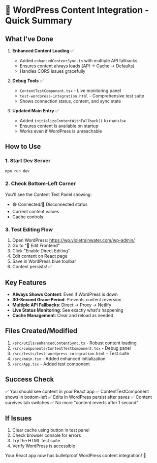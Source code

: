 # 🎯 WordPress Content Integration - Quick Summary

## What I've Done

1. **Enhanced Content Loading** ✅
   - Added `enhancedContentSync.ts` with multiple API fallbacks
   - Ensures content always loads (API → Cache → Defaults)
   - Handles CORS issues gracefully

2. **Debug Tools** ✅
   - `ContentTestComponent.tsx` - Live monitoring panel
   - `test-wordpress-integration.html` - Comprehensive test suite
   - Shows connection status, content, and sync state

3. **Updated Main Entry** ✅
   - Added `initializeContentWithFallback()` to main.tsx
   - Ensures content is available on startup
   - Works even if WordPress is unreachable

## How to Use

### 1. Start Dev Server
```bash
npm run dev
```

### 2. Check Bottom-Left Corner
You'll see the Content Test Panel showing:
- 🟢 Connected/🔴 Disconnected status
- Current content values
- Cache controls

### 3. Test Editing Flow
1. Open WordPress: https://wp.violetrainwater.com/wp-admin/
2. Go to "🎨 Edit Frontend"
3. Click "Enable Direct Editing"
4. Edit content on React page
5. Save in WordPress blue toolbar
6. Content persists! ✅

## Key Features

- **Always Shows Content**: Even if WordPress is down
- **30-Second Grace Period**: Prevents content reversion
- **Multiple API Fallbacks**: Direct → Proxy → Netlify
- **Live Status Monitoring**: See exactly what's happening
- **Cache Management**: Clear and reload as needed

## Files Created/Modified

1. `/src/utils/enhancedContentSync.ts` - Robust content loading
2. `/src/components/ContentTestComponent.tsx` - Debug panel
3. `/src/tests/test-wordpress-integration.html` - Test suite
4. `/src/main.tsx` - Added enhanced initialization
5. `/src/App.tsx` - Added test component

## Success Check

✅ You should see content in your React app
✅ ContentTestComponent shows in bottom-left
✅ Edits in WordPress persist after saves
✅ Content survives tab switches
✅ No more "content reverts after 1 second"

## If Issues

1. Clear cache using button in test panel
2. Check browser console for errors
3. Try the HTML test suite
4. Verify WordPress is accessible

Your React app now has bulletproof WordPress content integration! 🚀
